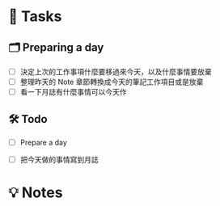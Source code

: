 # 📝 Tasks
## 🗂 Preparing a day
- [ ] 決定上次的工作事項什麼要移過來今天，以及什麼事情要放棄
- [ ] 整理昨天的 Note 章節轉換成今天的筆記工作項目或是放棄
- [ ] 看一下月誌有什麼事情可以今天作

## 🛠 Todo
- [ ] Prepare a day
- [ ] 把今天做的事情寫到月誌


# 💡 Notes
